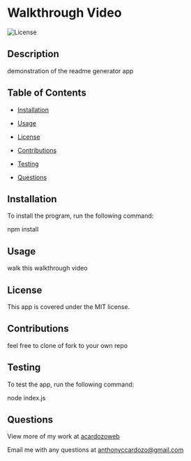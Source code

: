 # Walkthrough Video

  ![License](https://img.shields.io/badge/License-MIT-<blue>)

  ## Description

  demonstration of the readme generator app

  ## Table of Contents

  * [Installation](#installation)

  * [Usage](#usage)

  
  * [License](#license) 


  * [Contributions](#contributions)

  * [Testing](#testing)

  * [Questions](#questions)

  ## Installation

  To install the program, run the following command:

  npm install
 

  ## Usage

  walk this walkthrough video
  ## License
    
  This app is covered under the MIT license.


  ## Contributions

  feel free to clone of fork to your own repo

  ## Testing
  To test the app, run the following command:
  
  node index.js
 

  ## Questions

  View more of my work at
  [acardozoweb](https://github.com/acardozoweb/)

  Email me with any questions at
  anthonyccardozo@gmail.com
  
